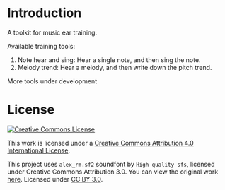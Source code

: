 # Introduction

A toolkit for music ear training.

Available training tools:
1. Note hear and sing: Hear a single note, and then sing the note.
2. Melody trend: Hear a melody, and then write down the pitch trend.

More tools under development

# License

[![Creative Commons License](https://i.creativecommons.org/l/by/4.0/88x31.png)](https://creativecommons.org/licenses/by/4.0/)

This work is licensed under a [Creative Commons Attribution 4.0 International License](https://creativecommons.org/licenses/by/4.0/).

This project uses `alex_rm.sf2` soundfont by `High quality sfs`, licensed under Creative Commons Attribution 3.0. 
You can view the original work [here](https://musical-artifacts.com/artifacts/1390). Licensed under [CC BY 3.0](https://creativecommons.org/licenses/by/3.0/).

